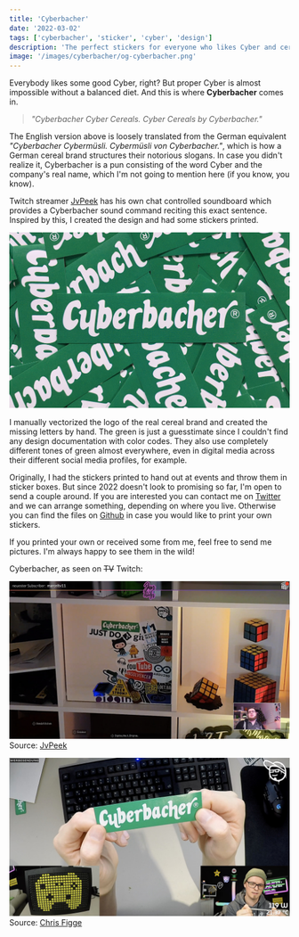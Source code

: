 ```yaml
---
title: 'Cyberbacher'
date: '2022-03-02'
tags: ['cyberbacher', 'sticker', 'cyber', 'design']
description: 'The perfect stickers for everyone who likes Cyber and cereals.'
image: '/images/cyberbacher/og-cyberbacher.png'
---
```


Everybody likes some good Cyber, right? But proper Cyber is almost impossible without a balanced diet. And this is where **Cyberbacher** comes in.

> _"Cyberbacher Cyber Cereals. Cyber Cereals by Cyberbacher."_

The English version above is loosely translated from the German equivalent _"Cyberbacher Cybermüsli. Cybermüsli von Cyberbacher."_, which is how a German cereal brand structures their notorious slogans. In case you didn't realize it, Cyberbacher is a pun consisting of the word Cyber and the company's real name, which I'm not going to mention here (if you know, you know).

Twitch streamer [JvPeek](https://www.twitch.tv/jvpeek) has his own chat controlled soundboard which provides a Cyberbacher sound command reciting this exact sentence. Inspired by this, I created the design and had some stickers printed.

![Cyberbacher Stickers](/images/cyberbacher/cyberbacher.jpg)

I manually vectorized the logo of the real cereal brand and created the missing letters by hand. The green is just a guesstimate since I couldn't find any design documentation with color codes. They also use completely different tones of green almost everywhere, even in digital media across their different social media profiles, for example.

Originally, I had the stickers printed to hand out at events and throw them in sticker boxes. But since 2022 doesn't look to promising so far, I'm open to send a couple around. If you are interested you can contact me on [Twitter](https://twitter.com/stffffn/) and we can arrange something, depending on where you live. Otherwise you can find the files on [Github](https://github.com/stffffn/cyberbacher) in case you would like to print your own stickers.

If you printed your own or received some from me, feel free to send me pictures. I'm always happy to see them in the wild!

Cyberbacher, as seen on ~~TV~~ Twitch:

![Screenshot Twitch Stream JvPeek](/images/cyberbacher/jvpeek.jpg)
Source: [JvPeek](https://www.twitch.tv/jvpeek)

![Screenshot Twitch Stream Chris Figge](/images/cyberbacher/chrisfigge.jpg)
Source: [Chris Figge](https://www.twitch.tv/chrisfigge)
